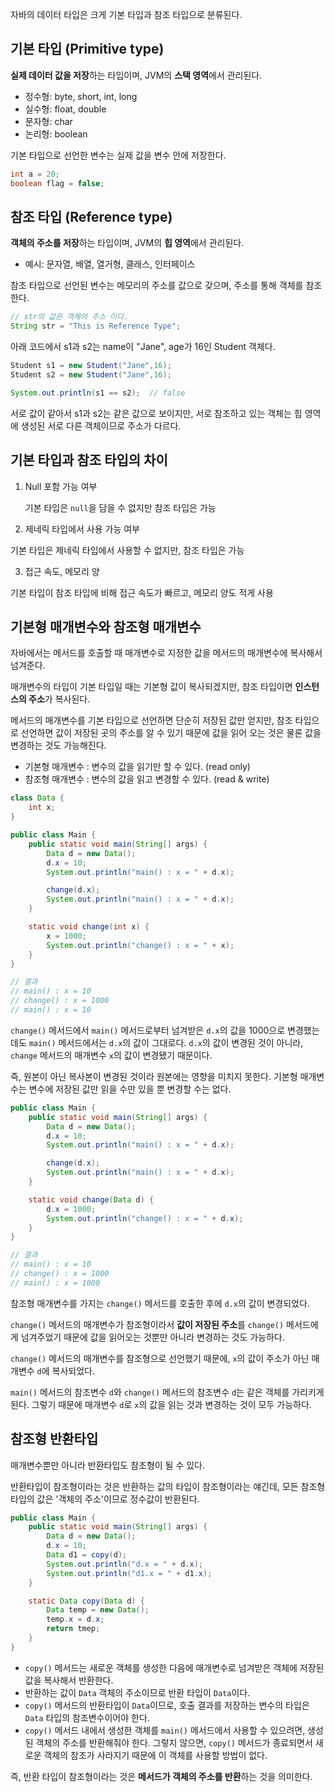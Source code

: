 자바의 데이터 타입은 크게 기본 타입과 참조 타입으로 분류된다.

## 기본 타입 (Primitive type)

**실제 데이터 값을 저장**하는 타입이며, JVM의 **스택 영역**에서 관리된다.

- 정수형: byte, short, int, long
- 실수형: float, double
- 문자형: char
- 논리형: boolean

기본 타입으로 선언한 변수는 실제 값을 변수 안에 저장한다.

```java
int a = 20;
boolean flag = false;
```

## 참조 타입 (Reference type)

**객체의 주소를 저장**하는 타입이며, JVM의 **힙 영역**에서 관리된다.

- 예시: 문자열, 배열, 열거형, 클래스, 인터페이스

참조 타입으로 선언된 변수는 메모리의 주소를 값으로 갖으며, 주소를 통해 객체를 참조한다.

```java
// str의 값은 객체의 주소 이다.
String str = "This is Reference Type";
```

아래 코드에서 s1과 s2는 name이 "Jane", age가 16인 Student 객체다.

```java
Student s1 = new Student("Jane",16);
Student s2 = new Student("Jane",16);

System.out.println(s1 == s2);  // false
```

서로 값이 같아서 s1과 s2는 같은 값으로 보이지만, 서로 참조하고 있는 객체는 힙 영역에 생성된 서로 다른 객체이므로 주소가 다르다.

## 기본 타입과 참조 타입의 차이

1. Null 포함 가능 여부
    
    기본 타입은 `null`을 담을 수 없지만 참조 타입은 가능
    

2. 제네릭 타입에서 사용 가능 여부

기본 타입은 제네릭 타입에서 사용할 수 없지만, 참조 타입은 가능

3. 접근 속도, 메모리 양

기본 타입이 참조 타입에 비해 접근 속도가 빠르고, 메모리 양도 적게 사용

## 기본형 매개변수와 참조형 매개변수

자바에서는 메서드를 호출할 때 매개변수로 지정한 값을 메서드의 매개변수에 복사해서 넘겨준다.

매개변수의 타입이 기본 타입일 때는 기본형 값이 복사되겠지만, 참조 타입이면 **인스턴스의 주소**가 복사된다.

메서드의 매개변수를 기본 타입으로 선언하면 단순히 저장된 값만 얻지만, 참조 타입으로 선언하면 값이 저장된 곳의 주소를 알 수 있기 때문에 값을 읽어 오는 것은 물론 값을 변경하는 것도 가능해진다.

- 기본형 매개변수 : 변수의 값을 읽기만 할 수 있다. (read only)
- 참조형 매개변수 : 변수의 값을 읽고 변경할 수 있다. (read & write)

```java
class Data {
	int x;
}

public class Main {
	public static void main(String[] args) {
		Data d = new Data();
		d.x = 10;
		System.out.println("main() : x = " + d.x);

		change(d.x);
		System.out.println("main() : x = " + d.x);
	}

	static void change(int x) {
		x = 1000;
		System.out.println("change() : x = " + x);
	}
}

// 결과
// main() : x = 10
// change() : x = 1000
// main() : x = 10
```

`change()` 메서드에서 `main()` 메서드로부터 넘겨받은 `d.x`의 값을 1000으로 변경했는데도 `main()` 메서드에서는 `d.x`의 값이 그대로다. `d.x`의 값이 변경된 것이 아니라, `change` 메서드의 매개변수 `x`의 값이 변경됐기 때문이다.

즉, 원본이 아닌 복사본이 변경된 것이라 원본에는 영향을 미치지 못한다. 기본형 매개변수는 변수에 저장된 값만 읽을 수만 있을 뿐 변경할 수는 없다.

```java
public class Main {
	public static void main(String[] args) {
		Data d = new Data();
		d.x = 10;
		System.out.println("main() : x = " + d.x);

		change(d.x);
		System.out.println("main() : x = " + d.x);
	}

	static void change(Data d) {
		d.x = 1000;
		System.out.println("change() : x = " + d.x);
	}
}

// 결과
// main() : x = 10
// change() : x = 1000
// main() : x = 1000
```

참조형 매개변수를 가지는 `change()` 메서드를 호출한 후에 `d.x`의 값이 변경되었다.

`change()` 메서드의 매개변수가 참조형이라서 **값이 저장된 주소**를 `change()` 메서드에게 넘겨주었기 때문에 값을 읽어오는 것뿐만 아니라 변경하는 것도 가능하다.

`change()` 메서드의 매개변수를 참조형으로 선언했기 때문에, `x`의 값이 주소가 아닌 매개변수 `d`에 복사되었다.

`main()` 메서드의 참조변수 `d`와 `change()` 메서드의 참조변수 `d`는 같은 객체를 가리키게 된다. 그렇기 때문에 매개변수 `d`로 `x`의 값을 읽는 것과 변경하는 것이 모두 가능하다.

## 참조형 반환타입

매개변수뿐만 아니라 반환타입도 참조형이 될 수 있다.

반환타입이 참조형이라는 것은 반환하는 값의 타입이 참조형이라는 얘긴데, 모든 참조형 타입의 값은 '객체의 주소'이므로 정수값이 반환된다.

```java
public class Main {
	public static void main(String[] args) {
		Data d = new Data();
		d.x = 10;
		Data d1 = copy(d);
		System.out.println("d.x = " + d.x);
		System.out.println("d1.x = " + d1.x);
	}

	static Data copy(Data d) {
		Data temp = new Data();
		temp.x = d.x;
		return tmep;
	}
}
```

- `copy()` 메서드는 새로운 객체를 생성한 다음에 매개변수로 넘겨받은 객체에 저장된 값을 복사해서 반환한다.
- 반환하는 값이 `Data` 객체의 주소이므로 반환 타입이 `Data`이다.
- `copy()` 메서드의 반환타입이 `Data`이므로, 호출 결과를 저장하는 변수의 타입은 `Data` 타입의 참조변수이어야 한다.
- `copy()` 메서드 내에서 생성한 객체를 `main()` 메서드에서 사용할 수 있으려면, 생성된 객체의 주소를 반환해줘야 한다. 그렇지 않으면, `copy()` 메서드가 종료되면서 새로운 객체의 참조가 사라지기 때문에 이 객체를 사용할 방법이 없다.

즉, 반환 타입이 참조형이라는 것은 **메서드가 객체의 주소를 반환**하는 것을 의미한다.